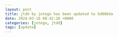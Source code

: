 ```yaml
---
layout: post
title: jtdd by jotego has been updated to bd086da
date: 2024-03-16 08:42:10 +0000
categories: [jotego, jtdd]
tags: [update]
---
```


